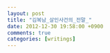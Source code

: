 ```yaml
---
layout: post
title: "김복남_살인사건의_전말_"
date: 2012-12-30 19:58:00 +0900
comments: true 
categories: [writings] 
---
```

